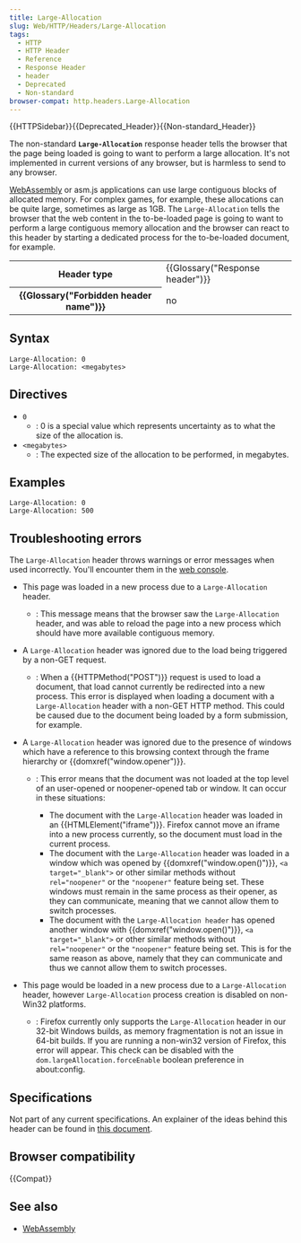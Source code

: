 ```yaml
---
title: Large-Allocation
slug: Web/HTTP/Headers/Large-Allocation
tags:
  - HTTP
  - HTTP Header
  - Reference
  - Response Header
  - header
  - Deprecated
  - Non-standard
browser-compat: http.headers.Large-Allocation
---
```

{{HTTPSidebar}}{{Deprecated_Header}}{{Non-standard_Header}}

The non-standard **`Large-Allocation`** response header tells the browser that the page being loaded is going to want to perform a large allocation.
It's not implemented in current versions of any browser, but is harmless to send to any browser.

[WebAssembly](/en-US/docs/WebAssembly) or asm.js applications can use large
contiguous blocks of allocated memory. For complex games, for example, these allocations
can be quite large, sometimes as large as 1GB. The `Large-Allocation` tells
the browser that the web content in the to-be-loaded page is going to want to perform a
large contiguous memory allocation and the browser can react to this header by starting
a dedicated process for the to-be-loaded document, for example.

<table class="properties">
  <tbody>
    <tr>
      <th scope="row">Header type</th>
      <td>{{Glossary("Response header")}}</td>
    </tr>
    <tr>
      <th scope="row">{{Glossary("Forbidden header name")}}</th>
      <td>no</td>
    </tr>
  </tbody>
</table>

## Syntax

```http
Large-Allocation: 0
Large-Allocation: <megabytes>
```

## Directives

- `0`
  - : 0 is a special value which represents uncertainty as to what the size of the
    allocation is.
- `<megabytes>`
  - : The expected size of the allocation to be performed, in megabytes.

## Examples

```http
Large-Allocation: 0
Large-Allocation: 500
```

## Troubleshooting errors

The `Large-Allocation` header throws warnings or error messages when used
incorrectly. You'll encounter them in the [web console](https://firefox-source-docs.mozilla.org/devtools-user/web_console/index.html).

- This page was loaded in a new process due to a `Large-Allocation` header.
  - : This message means that the browser saw the `Large-Allocation` header,
    and was able to reload the page into a new process which should have more available
    contiguous memory.
- A `Large-Allocation` header was ignored due to the load being triggered
  by a non-GET request.
  - : When a {{HTTPMethod("POST")}} request is used to load a document, that load cannot
    currently be redirected into a new process. This error is displayed when loading a
    document with a `Large-Allocation` header with a non-GET HTTP method. This
    could be caused due to the document being loaded by a form submission, for example.
- A `Large-Allocation` header was ignored due to the presence of windows
  which have a reference to this browsing context through the frame hierarchy or
  {{domxref("window.opener")}}.

  - : This error means that the document was not loaded at the top level of an
    user-opened or noopener-opened tab or window. It can occur in these situations:

    - The document with the `Large-Allocation` header was loaded in an
      {{HTMLElement("iframe")}}. Firefox cannot move an iframe into a new process
      currently, so the document must load in the current process.
    - The document with the `Large-Allocation` header was loaded in a
      window which was opened by {{domxref("window.open()")}},
      `<a target="_blank">` or other similar methods without
      `rel="noopener"` or the `"noopener"` feature being set.
      These windows must remain in the same process as their opener, as they can
      communicate, meaning that we cannot allow them to switch processes.
    - The document with the `Large-Allocation header` has opened another
      window with {{domxref("window.open()")}}, `<a target="_blank">`
      or other similar methods without `rel="noopener"` or the
      `"noopener"` feature being set. This is for the same reason as above,
      namely that they can communicate and thus we cannot allow them to switch
      processes.

- This page would be loaded in a new process due to a `Large-Allocation`
  header, however `Large-Allocation` process creation is disabled on
  non-Win32 platforms.

  - : Firefox currently only supports the `Large-Allocation` header in our
    32-bit Windows builds, as memory fragmentation is not an issue in 64-bit builds. If
    you are running a non-win32 version of Firefox, this error will appear. This check can
    be disabled with the `dom.largeAllocation.forceEnable` boolean preference in about:config.

## Specifications

Not part of any current specifications. An explainer of the ideas behind this header
can be found in [this document](https://gist.github.com/mystor/5739e222e398efc6c29108be55eb6fe3).

## Browser compatibility

{{Compat}}

## See also

- [WebAssembly](/en-US/docs/WebAssembly)
